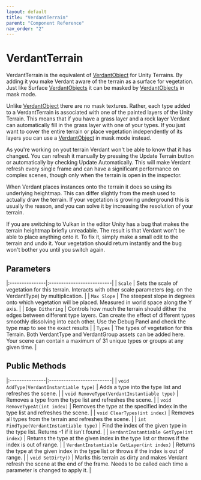 ```yaml
---
layout: default
title: "VerdantTerrain"
parent: "Component Reference"
nav_order: "2"
---
```


# VerdantTerrain

VerdantTerrain is the equivalent of [VerdantObject](VerdantObject.html) for Unity Terrains. By adding it you make Verdant aware of the terrain as a surface for vegetation. Just like Surface [VerdantObjects](VerdantObject.html) it can be masked by [VerdantObjects](VerdantObject.html) in mask mode.

Unlike [VerdantObject](VerdantObject.html) there are no mask textures. Rather, each type added to a VerdantTerrain is associated with one of the painted layers of the Unity Terrain. This means that if you have a grass layer and a rock layer Verdant can automatically fill in the grass layer with one of your types. If you just want to cover the entire terrain or place vegetation independently of its layers you can use a [VerdantObject](VerdantObject.html) in mask mode instead.

As you're working on yout terrain Verdant won't be able to know that it has changed. You can refresh it manually by pressing the Update Terrain button or automatically by checking Update Automatically. This will make Verdant refresh every single frame and can have a significant performance on complex scenes, though only when the terrain is open in the inspector.

When Verdant places instances onto the terrain it does so using its underlying heightmap. This can differ slightly from the mesh used to actually draw the terrain. If your vegetation is growing underground this is usually the reason, and you can solve it by increasing the resolution of your terrain.

If you are switching to Vulkan in the editor Unity has a bug that makes the terrain heightmap briefly unreadable. The result is that Verdant won't be able to place anything onto it. To fix it, simply make a small edit to the terrain and undo it. Your vegetation should return instantly and the bug won't bother you until you switch again.

## Parameters

|:---------------|:--------------------------|
| `Scale` | Sets the scale of vegetation for this terrain. Interacts with other scale parameters (eg. on the VerdantType) by multiplication. |
| `Max Slope` | The steepest slope in degrees onto which vegetation will be placed. Measured in world space along the Y axis. |
| `Edge Dithering` | Controls how much the terrain should dither the edges between different type layers. Can create the effect of different types smoothly dissolving into each other. Use the Debug Panel and check the type map to see the exact results |
| `Types` | The types of vegetation for this Terrain. Both VerdantType and VerdantGroup assets can be added here. Your scene can contain a maximum of 31 unique types or groups at any given time. |

## Public Methods

|:---------------|:--------------------------|
| `void AddType(VerdantInstantiable type)` | Adds a type into the type list and refreshes the scene. |
| `void RemoveType(VerdantInstantiable type)` | Removes a type from the type list and refreshes the scene. |
| `void RemoveTypeAt(int index)` | Removes the type at the specified index in the type list and refreshes the scene. |
| `void ClearTypes(int index)` | Removes all types from the terrain and refreshes the scene. |
| `int FindType(VerdantInstantiable type)` | Find the index of the given type in the type list. Returns -1 if it isn't found. |
| `VerdantInstantiable GetType(int index)` | Returns the type at the given index in the type list or throws if the index is out of range. |
| `VerdantInstantiable GetLayer(int index)` | Returns the type at the given index in the type list or throws if the index is out of range. |
| `void SetDirty()` | Marks this terrain as dirty and makes Verdant refresh the scene at the end of the frame. Needs to be called each time a parameter is changed to apply it. |


